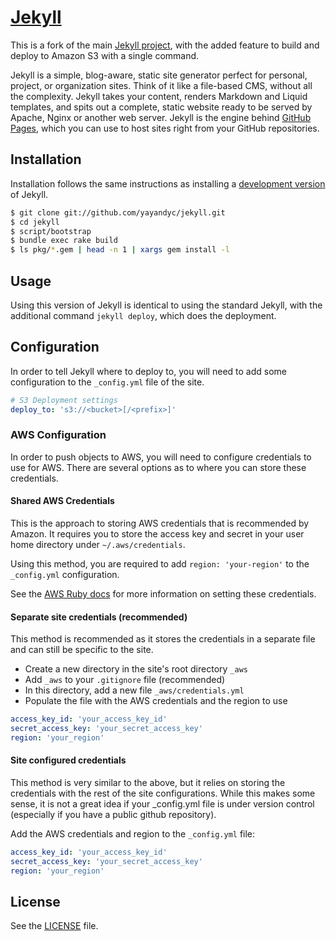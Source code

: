 # [Jekyll](https://jekyllrb.com/)

This is a fork of the main [Jekyll project](https://github.com/jekyll/jekyll), with the added feature
to build and deploy to Amazon S3 with a single command.

Jekyll is a simple, blog-aware, static site generator perfect for personal, project, or organization sites. Think of it like a file-based CMS, without all the complexity. Jekyll takes your content, renders Markdown and Liquid templates, and spits out a complete, static website ready to be served by Apache, Nginx or another web server. Jekyll is the engine behind [GitHub Pages](https://pages.github.com), which you can use to host sites right from your GitHub repositories.

## Installation

Installation follows the same instructions as installing a [development version](https://jekyllrb.com/docs/installation/#pre-releases) of Jekyll.

```bash
$ git clone git://github.com/yayandyc/jekyll.git
$ cd jekyll
$ script/bootstrap
$ bundle exec rake build
$ ls pkg/*.gem | head -n 1 | xargs gem install -l
```

## Usage

Using this version of Jekyll is identical to using the standard Jekyll, with the additional command `jekyll deploy`, which does the deployment.

## Configuration

In order to tell Jekyll where to deploy to, you will need to add some configuration to the `_config.yml` file of the site.

```yaml
# S3 Deployment settings
deploy_to: 's3://<bucket>[/<prefix>]'
```

### AWS Configuration

In order to push objects to AWS, you will need to configure credentials to use for AWS. There are several options as to where you can store these credentials.

#### Shared AWS Credentials

This is the approach to storing AWS credentials that is recommended by Amazon. It requires you to store the access key and secret in your user home directory under `~/.aws/credentials`.

Using this method, you are required to add `region: 'your-region'` to the `_config.yml` configuration.

See the [AWS Ruby docs](http://docs.aws.amazon.com/sdk-for-ruby/latest/DeveloperGuide/aws-ruby-sdk-getting-started.html#aws-ruby-sdk-credentials-shared) for more information on setting these credentials.

#### Separate site credentials (recommended)

This method is recommended as it stores the credentials in a separate file and can still be specific to the site.

* Create a new directory in the site's root directory `_aws`
* Add `_aws` to your `.gitignore` file (recommended)
* In this directory, add a new file `_aws/credentials.yml`
* Populate the file with the AWS credentials and the region to use
```yaml
access_key_id: 'your_access_key_id'
secret_access_key: 'your_secret_access_key'
region: 'your_region'
```

#### Site configured credentials

This method is very similar to the above, but it relies on storing the credentials with the rest of
the site configurations. While this makes some sense, it is not a great idea if your _config.yml file
is under version control (especially if you have a public github repository).

Add the AWS credentials and region to the `_config.yml` file:
```yaml
access_key_id: 'your_access_key_id'
secret_access_key: 'your_secret_access_key'
region: 'your_region'
```

## License

See the [LICENSE](https://github.com/yayandyc/jekyll/blob/master/LICENSE) file.
